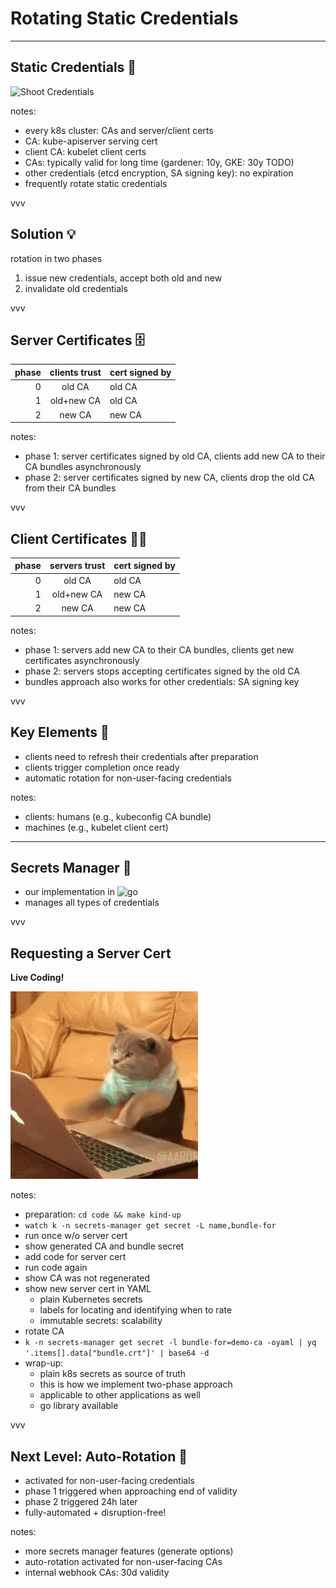 # Rotating Static Credentials

---

## Static Credentials 🔐

![Shoot Credentials](../assets/static-credentials.excalidraw.png)
<!-- .element: class="r-stretch" -->

notes:

- every k8s cluster: CAs and server/client certs
- CA: kube-apiserver serving cert
- client CA: kubelet client certs
- CAs: typically valid for long time (gardener: 10y, GKE: 30y TODO)
- other credentials (etcd encryption, SA signing key): no expiration
- frequently rotate static credentials

vvv

## Solution 💡

rotation in two phases

1. issue new credentials, accept both old and new
2. invalidate old credentials

vvv

<!-- https://github.com/gardener/gardener/blob/master/docs/development/secrets_management.md#certificate-signing -->

## Server Certificates 🗄

<table class="no-borders">
<thead>
<tr>
<th align="right">phase</th>
<th align="center">clients trust</th>
<th>cert signed by</th>
</tr>
</thead>
<tbody>
<tr class="fragment">
<td align="right">0</td>
<td align="center"><span class="cred old">old CA</span></td>
<td><span class="cred old">old CA</span></td>
</tr>
<tr class="fragment">
<td align="right">1</td>
<td align="center"><span class="cred bundle">old+new CA</span></td>
<td><span class="cred old">old CA</span></td>
</tr>
<tr class="fragment">
<td align="right">2</td>
<td align="center"><span class="cred new">new CA</span></td>
<td><span class="cred new">new CA</span></td>
</tr>
</tbody>
</table>

notes:

- phase 1: server certificates signed by old CA, clients add new CA to their CA bundles asynchronously
- phase 2: server certificates signed by new CA, clients drop the old CA from their CA bundles

vvv

## Client Certificates 🧑‍💻

<table class="no-borders">
<thead>
<tr>
<th align="right">phase</th>
<th align="center">servers trust</th>
<th>cert signed by</th>
</tr>
</thead>
<tbody>
<tr class="fragment">
<td align="right">0</td>
<td align="center"><span class="cred old">old CA</span></td>
<td><span class="cred old">old CA</span></td>
</tr>
<tr class="fragment">
<td align="right">1</td>
<td align="center"><span class="cred bundle">old+new CA</span></td>
<td><span class="cred new">new CA</span></td>
</tr>
<tr class="fragment">
<td align="right">2</td>
<td align="center"><span class="cred new">new CA</span></td>
<td><span class="cred new">new CA</span></td>
</tr>
</tbody>
</table>

notes:

- phase 1: servers add new CA to their CA bundles, clients get new certificates asynchronously
- phase 2: servers stops accepting certificates signed by the old CA
- bundles approach also works for other credentials: SA signing key

vvv

## Key Elements 🔑

- clients need to refresh their credentials after preparation
- clients trigger completion once ready
- automatic rotation for non-user-facing credentials

notes:

- clients: humans (e.g., kubeconfig CA bundle)
- machines (e.g., kubelet client cert)

---

## Secrets Manager 👔

- our implementation in ![go](../assets/gopher.png) <!-- .element: class="img-inline" -->
- manages all types of credentials

vvv

## Requesting a Server Cert

**Live Coding!**

![Live Coding](../assets/live-coding.gif)
<!-- .element: style="height: 300px" -->

notes:

- preparation: `cd code && make kind-up`
- `watch k -n secrets-manager get secret -L name,bundle-for`
- run once w/o server cert
- show generated CA and bundle secret
- add code for server cert
- run code again
- show CA was not regenerated
- show new server cert in YAML
  - plain Kubernetes secrets
  - labels for locating and identifying when to rate
  - immutable secrets: scalability
- rotate CA
- `k -n secrets-manager get secret -l bundle-for=demo-ca -oyaml | yq '.items[].data["bundle.crt"]' | base64 -d`
- wrap-up:
  - plain k8s secrets as source of truth
  - this is how we implement two-phase approach
  - applicable to other applications as well
  - go library available

vvv

## Next Level: Auto-Rotation 🔁

- activated for non-user-facing credentials
- phase 1 triggered when approaching end of validity
- phase 2 triggered 24h later
- fully-automated + disruption-free!

notes:

- more secrets manager features (generate options)
- auto-rotation activated for non-user-facing CAs
- internal webhook CAs: 30d validity
